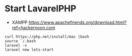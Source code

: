 # Start LavarelPHP

- XAMPP https://www.apachefriends.org/download.html?ref=hackernoon.com

```
curl https://php.net/install/mac |bash
source `/.bash
laravel -v
laravel new lets-start
```
